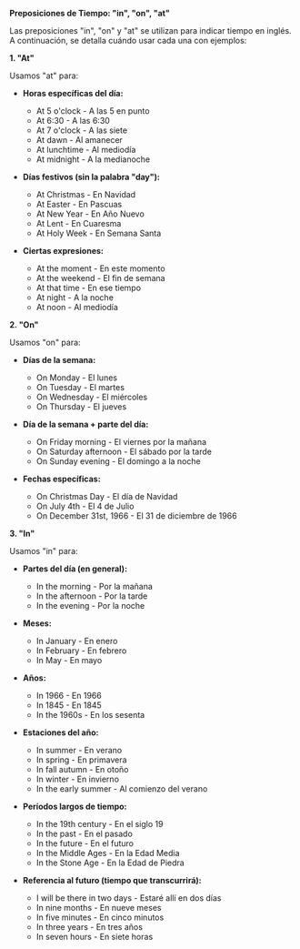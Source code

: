 

**Preposiciones de Tiempo: "in", "on", "at"**

Las preposiciones "in", "on" y "at" se utilizan para indicar tiempo en inglés. A continuación, se detalla cuándo usar cada una con ejemplos:

**1. "At"**

Usamos "at" para:

*   **Horas específicas del día:**

    *   At 5 o'clock - A las 5 en punto
    *   At 6:30 - A las 6:30
    *   At 7 o'clock - A las siete
    *   At dawn - Al amanecer
    *   At lunchtime - Al mediodía
    *   At midnight - A la medianoche

*   **Días festivos (sin la palabra "day"):**

    *   At Christmas - En Navidad
    *   At Easter - En Pascuas
    *   At New Year - En Año Nuevo
    *   At Lent - En Cuaresma
    *   At Holy Week - En Semana Santa

*   **Ciertas expresiones:**

    *   At the moment - En este momento
    *   At the weekend - El fin de semana
    *   At that time - En ese tiempo
    *   At night - A la noche
    *   At noon - Al mediodía

**2. "On"**

Usamos "on" para:

*   **Días de la semana:**

    *   On Monday - El lunes
    *   On Tuesday - El martes
    *   On Wednesday - El miércoles
    *   On Thursday - El jueves

*   **Día de la semana + parte del día:**

    *   On Friday morning - El viernes por la mañana
    *   On Saturday afternoon - El sábado por la tarde
    *   On Sunday evening - El domingo a la noche

*   **Fechas específicas:**

    *   On Christmas Day - El día de Navidad
    *   On July 4th - El 4 de Julio
    *   On December 31st, 1966 - El 31 de diciembre de 1966

**3. "In"**

Usamos "in" para:

*   **Partes del día (en general):**

    *   In the morning - Por la mañana
    *   In the afternoon - Por la tarde
    *   In the evening - Por la noche

*   **Meses:**

    *   In January - En enero
    *   In February - En febrero
    *   In May - En mayo

*   **Años:**

    *   In 1966 - En 1966
    *   In 1845 - En 1845
    *   In the 1960s - En los sesenta

*   **Estaciones del año:**

    *   In summer - En verano
    *   In spring - En primavera
    *   In fall   autumn - En otoño
    *   In winter - En invierno
    *   In the early summer - Al comienzo del verano

*   **Períodos largos de tiempo:**

    *   In the 19th century - En el siglo 19
    *   In the past - En el pasado
    *   In the future - En el futuro
    *   In the Middle Ages - En la Edad Media
    *   In the Stone Age - En la Edad de Piedra

*   **Referencia al futuro (tiempo que transcurrirá):**

    *   I will be there in two days - Estaré allí en dos días
    *   In nine months - En nueve meses
    *   In five minutes - En cinco minutos
    *   In three years - En tres años
    *   In seven hours - En siete horas
